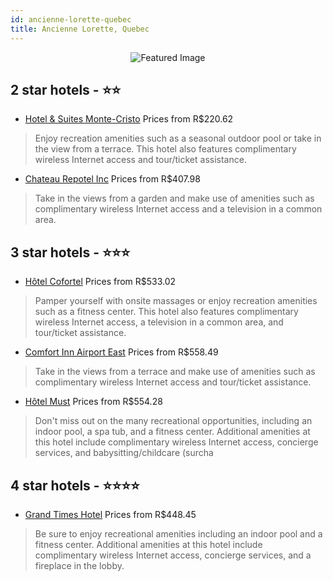 ```yaml
---
id: ancienne-lorette-quebec
title: Ancienne Lorette, Quebec
---
```


<center><img src="https://i.travelapi.com/hotels/2000000/1350000/1348100/1348056/cfb8995b_z.jpg" alt="Featured Image" /></center>


##  2 star hotels - ⭐️⭐️

-    [Hotel & Suites Monte-Cristo](https://us.hurb.com/hotels/ancienne-lorette/hotel-suites-monte-cristo-JNP-JP361965?cmp=18055) Prices from R$220.62
   > Enjoy recreation amenities such as a seasonal outdoor pool or take in the view from a terrace. This hotel also features complimentary wireless Internet access and tour/ticket assistance.
-    [Chateau Repotel Inc](https://us.hurb.com/hotels/ancienne-lorette/chateau-repotel-inc-JNP-JP794328?cmp=18055) Prices from R$407.98
   > Take in the views from a garden and make use of amenities such as complimentary wireless Internet access and a television in a common area.

##  3 star hotels - ⭐️⭐️⭐️

-    [Hôtel Cofortel](https://us.hurb.com/hotels/ancienne-lorette/hotel-cofortel-JNP-JP903955?cmp=18055) Prices from R$533.02
   > Pamper yourself with onsite massages or enjoy recreation amenities such as a fitness center. This hotel also features complimentary wireless Internet access, a television in a common area, and tour/ticket assistance.
-    [Comfort Inn Airport East](https://us.hurb.com/hotels/ancienne-lorette/comfort-inn-airport-east-JNP-JP019759?cmp=18055) Prices from R$558.49
   > Take in the views from a terrace and make use of amenities such as complimentary wireless Internet access and tour/ticket assistance.
-    [Hôtel Must](https://us.hurb.com/hotels/ancienne-lorette/hotel-must-JNP-JP604654?cmp=18055) Prices from R$554.28
   > Don't miss out on the many recreational opportunities, including an indoor pool, a spa tub, and a fitness center. Additional amenities at this hotel include complimentary wireless Internet access, concierge services, and babysitting/childcare (surcha

##  4 star hotels - ⭐️⭐️⭐️⭐️

-    [Grand Times Hotel](https://us.hurb.com/hotels/ancienne-lorette/grand-times-hotel-JNP-JP189137?cmp=18055) Prices from R$448.45
   > Be sure to enjoy recreational amenities including an indoor pool and a fitness center. Additional amenities at this hotel include complimentary wireless Internet access, concierge services, and a fireplace in the lobby.
